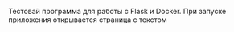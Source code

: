 Тестовай программа для работы с Flask и Docker. При запуске приложения открывается страница с текстом
 
